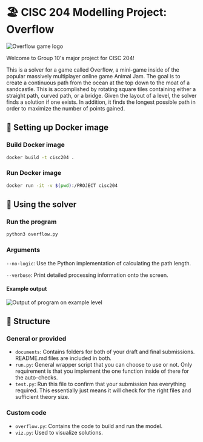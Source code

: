 # 🏖️ CISC 204 Modelling Project: Overflow

![Overflow game logo](https://static.wikia.nocookie.net/ajplaywild/images/c/cf/Minigame_splash_overflow.png/revision/latest?cb=20210522132908)

Welcome to Group 10's major project for CISC 204!

This is a solver for a game called Overflow, a mini-game inside of the popular massively multiplayer online game Animal Jam. The goal is to create a continuous path from the ocean at the top down to the moat of a sandcastle. This is accomplished by rotating square tiles containing either a straight path, curved path, or a bridge. Given the layout of a level, the solver finds a solution if one exists. In addition, it finds the longest possible path in order to maximize the number of points gained.


## 🐳 Setting up Docker image

### Build Docker image

```bash
docker build -t cisc204 .
```

### Run Docker image

```bash
docker run -it -v $(pwd):/PROJECT cisc204
```


## 🌊 Using the solver

### Run the program
```bash
python3 overflow.py
```

### Arguments
`--no-logic`: Use the Python implementation of calculating the path length.

`--verbose`: Print detailed processing information onto the screen.

#### Example output
![Output of program on example level](https://i.imgur.com/btR9ons.png)


## 🏰 Structure

### General or provided

* `documents`: Contains folders for both of your draft and final submissions. README.md files are included in both.
* `run.py`: General wrapper script that you can choose to use or not. Only requirement is that you implement the one function inside of there for the auto-checks.
* `test.py`: Run this file to confirm that your submission has everything required. This essentially just means it will check for the right files and sufficient theory size.

### Custom code

* `overflow.py`: Contains the code to build and run the model.
* `viz.py`: Used to visualize solutions.
